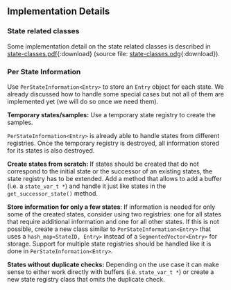 ## Implementation Details

### State related classes

Some implementation detail on the state related classes is described in [state-classes.pdf](../files/state-classes.pdf){:download} (source file:
[state-classes.odg](../files/state-classes.odg){:download}).

### Per State Information

Use `PerStateInformation<Entry>` to store an `Entry` object for each state. We
already discussed how to handle some special cases but not all of them are
implemented yet (we will do so once we need them).

**Temporary states/samples:** Use a temporary state registry to create
the samples.

`PerStateInformation<Entry>` is already able to handle states from different
registries. Once the temporary registry is destroyed, all information stored
for its states is also destroyed.

**Create states from scratch:** If states should be created that do not
correspond to the initial state or the successor of an existing states,
the state registry has to be extended. Add a method that allows to add a
buffer (i.e. a `state_var_t *`) and handle it just like states in the
    `get_successor_state()` method.

**Store information for only a few states**: If information is needed
for only some of the created states, consider using two registries: one
for all states that require additional information and one for all other
states. If this is not possible, create a new class similar to
`PerStateInformation<Entry>` that uses a `hash_map<StateID, Entry>` instead of
a `SegmentedVector<Entry>` for storage. Support for multiple state registries
should be handled like it is done in `PerStateInformation<Entry>`.

**States without duplicate checks:** Depending on the use case it can
make sense to either work directly with buffers (i.e.  `state_var_t *`) or
create a new state registry class that omits the duplicate check.
